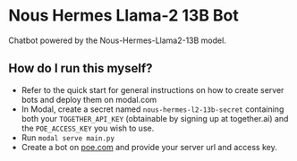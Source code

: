 # Nous Hermes Llama-2 13B Bot

Chatbot powered by the Nous-Hermes-Llama2-13B model.

## How do I run this myself?

- Refer to the quick start for general instructions on how to create server bots and
  deploy them on modal.com
- In Modal, create a secret named `nous-hermes-l2-13b-secret` containing both your
  `TOGETHER_API_KEY` (obtainable by signing up at together.ai) and the `POE_ACCESS_KEY`
  you wish to use.
- Run `modal serve main.py`
- Create a bot on [poe.com](https://poe.com/create_bot?server=1) and provide your server
  url and access key.
